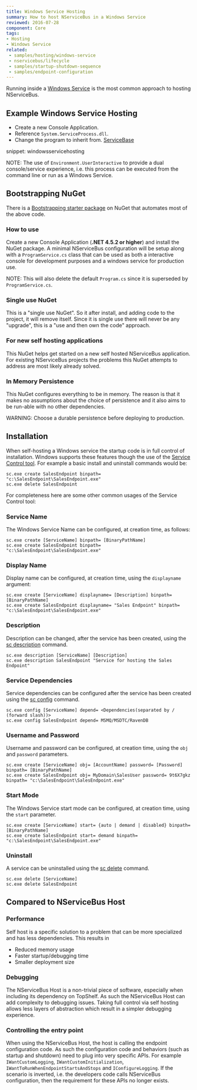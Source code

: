 ```yaml
---
title: Windows Service Hosting
summary: How to host NServiceBus in a Windows Service
reviewed: 2016-07-28
component: Core
tags:
- Hosting
- Windows Service
related:
 - samples/hosting/windows-service
 - nservicebus/lifecycle
 - samples/startup-shutdown-sequence
 - samples/endpoint-configuration
---
```


Running inside a [Windows Service](https://msdn.microsoft.com/en-us/library/d56de412.aspx) is the most common approach to hosting NServiceBus.


## Example Windows Service Hosting

 * Create a new Console Application.
 * Reference `System.ServiceProcess.dll`.
 * Change the program to inherit from. [ServiceBase](https://msdn.microsoft.com/en-us/library/system.serviceprocess.servicebase.aspx)

snippet: windowsservicehosting

NOTE: The use of `Environment.UserInteractive` to provide a dual console/service experience, i.e. this process can be executed from the command line or run as a Windows Service.


## Bootstrapping NuGet

There is a [Bootstrapping starter package](https://www.nuget.org/packages/NServiceBus.Bootstrap.WindowsService) on NuGet that automates most of the above code.


### How to use

Create a new Console Application (**.NET 4.5.2 or higher**) and install the NuGet package. A minimal NServiceBus configuration will be setup along with a `ProgramService.cs` class that can be used as both a interactive console for development purposes and a windows service for production use.

NOTE: This will also delete the default `Program.cs` since it is superseded by `ProgramService.cs`.


### Single use NuGet

This is a "single use NuGet". So it after install, and adding code to the project, it will remove itself. Since it is single use there will never be any "upgrade", this is a "use and then own the code" approach.


### For new self hosting applications

This NuGet helps get started on a new self hosted NServiceBus application. For existing NServiceBus projects the problems this NuGet attempts to address are most likely already solved.


### In Memory Persistence

This NuGet configures everything to be in memory. The reason is that it makes no assumptions about the choice of persistence and it also aims to be run-able with no other dependencies.

WARNING: Choose a durable persistence before deploying to production.


## Installation

When self-hosting a Windows service the startup code is in full control of installation. Windows supports these features though the use of the [Service Control tool](https://technet.microsoft.com/en-us/library/cc754599.aspx). For example a basic install and uninstall commands would be:

```dos
sc.exe create SalesEndpoint binpath= "c:\SalesEndpoint\SalesEndpoint.exe"
sc.exe delete SalesEndpoint
```

For completeness here are some other common usages of the Service Control tool:


### Service Name

The Windows Service Name can be configured, at creation time, as follows:

```dos
sc.exe create [ServiceName] binpath= [BinaryPathName]
sc.exe create SalesEndpoint binpath= "c:\SalesEndpoint\SalesEndpoint.exe"
```


### Display Name

Display name can be configured, at creation time, using the `displayname` argument:

```dos
sc.exe create [ServiceName] displayname= [Description] binpath= [BinaryPathName]
sc.exe create SalesEndpoint displayname= "Sales Endpoint" binpath= "c:\SalesEndpoint\SalesEndpoint.exe"
```


### Description

Description can be changed, after the service has been created, using the [sc description](https://technet.microsoft.com/en-us/library/cc742069.aspx) command.

```dos
sc.exe description [ServiceName] [Description]
sc.exe description SalesEndpoint "Service for hosting the Sales Endpoint"
```


### Service Dependencies

Service dependencies can be configured after the service has been created using the [sc config](https://technet.microsoft.com/en-us/library/cc990290.aspx) command.

```dos
sc.exe config [ServiceName] depend= <Dependencies(separated by / (forward slash))>
sc.exe config SalesEndpoint depend= MSMQ/MSDTC/RavenDB
```


### Username and Password

Username and password can be configured, at creation time, using the `obj` and `password` parameters.

```dos
sc.exe create [ServiceName] obj= [AccountName] password= [Password] binpath= [BinaryPathName]
sc.exe create SalesEndpoint obj= MyDomain\SalesUser password= 9t6X7gkz binpath= "c:\SalesEndpoint\SalesEndpoint.exe"
```


### Start Mode

The Windows Service start mode can be configured, at creation time, using the `start` parameter.

```dos
sc.exe create [ServiceName] start= {auto | demand | disabled} binpath= [BinaryPathName]
sc.exe create SalesEndpoint start= demand binpath= "c:\SalesEndpoint\SalesEndpoint.exe"
```


### Uninstall

A service can be uninstalled using the [sc delete](https://technet.microsoft.com/en-us/library/cc742045.aspx) command.

```dos
sc.exe delete [ServiceName]
sc.exe delete SalesEndpoint
```


## Compared to NServiceBus Host


### Performance

Self host is a specific solution to a problem that can be more specialized and has less dependencies. This results in

 * Reduced memory usage
 * Faster startup/debugging time
 * Smaller deployment size


### Debugging

The NServiceBus Host is a non-trivial piece of software, especially when including its dependency on TopShelf. As such the NServiceBus Host can add complexity to debugging issues. Taking full control via self hosting allows less layers of abstraction which result in a simpler debugging experience.


### Controlling the entry point

When using the NServiceBus Host, the host is calling the endpoint configuration code. As such the configuration code and behaviors (such as startup and shutdown) need to plug into very specific APIs. For example `IWantCustomLogging`, `IWantCustomInitialization`, `IWantToRunWhenEndpointStartsAndStops` and `IConfigureLogging`. If the scenario is inverted, i.e. the developers code calls NServiceBus configuration, then the requirement for these APIs no longer exists.